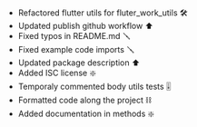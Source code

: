 - Refactored flutter utils for fluter_work_utils 🛠
- Updated publish github workflow ⬆️
- Fixed typos in README.md 🪛
- Fixed example code imports 🪛
- Updated package description ⬆️
- Added ISC license ❇️
- Temporaly commented body utils tests 🎚
- Formatted code along the project ⛓
- Added documentation in methods ❇️